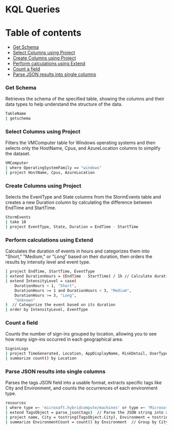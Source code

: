 # KQL Queries

# Table of contents
- [Get Schema](#get-schema)
- [Select Columns using Project](#select-columns-using-project)
- [Create Columns using Project](#create-columns-using-project)
- [Perform calculations using Extend](#perform-calculations-using-extend)
- [Count a field](#count-a-field)
- [Parse JSON results into single columns](#parse-json-results-into-single-columns)

### Get Schema
Retrieves the schema of the specified table, showing the columns and their data types to help understand the structure of the data.

```bash
TableName
| getschema
```

### Select Columns using Project

Filters the VMComputer table for Windows operating systems and then selects only the HostName, Cpus, and AzureLocation columns to simplify the dataset.

```bash
VMComputer
| where OperatingSystemFamily == "windows"
| project HostName, Cpus, AzureLocation
```

### Create Columns using Project
Selects the EventType and State columns from the StormEvents table and creates a new Duration column by calculating the difference between EndTime and StartTime.

```bash
StormEvents
| take 10
| project EventType, State, Duration = EndTime - StartTime
```

### Perform calculations using Extend
Calculates the duration of events in hours and categorizes them into "Short," "Medium," or "Long" based on their duration, then orders the results by intensity level and event type.

```bash
| project EndTime, StartTime, EventType
| extend DurationHours = (EndTime - StartTime) / 1h // Calculate duration directly in hours
| extend IntensityLevel = case(
    DurationHours < 1, "Short",
    DurationHours >= 1 and DurationHours < 3, "Medium",
    DurationHours >= 3, "Long",
    "Unknown"
)  // Categorize the event based on its duration
| order by IntensityLevel, EventType
```

### Count a field
Counts the number of sign-ins grouped by location, allowing you to see how many sign-ins occurred in each geographical area.

```bash
SigninLogs
| project TimeGenerated, Location, AppDisplayName, RiskDetail, UserType
| summarize count() by Location
```

### Parse JSON results into single columns
Parses the tags JSON field into a usable format, extracts specific tags like City and Environment, and counts the occurrences of each environment type.

```bash
resources
| where type =~ 'microsoft.hybridcompute/machines' or type =~ 'Microsoft.Compute/virtualMachines'
| extend TagsObject = parse_json(tags)  // Parse the JSON string into a dynamic object
| project name, City = tostring(TagsObject.City), Environment = tostring(TagsObject.Environment)  // Extract the City tag as a string
| summarize EnvironmentCount = count() by Environment  // Group by City and count occurrences
```
